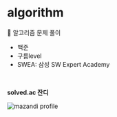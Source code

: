 # algorithm
🧠 알고리즘 문제 풀이

- 백준
- 구름level
- SWEA: 삼성 SW Expert Academy


<br>

**solved.ac 잔디**

![mazandi profile](http://mazandi.herokuapp.com/api?handle=thdud4869&theme=warm)
